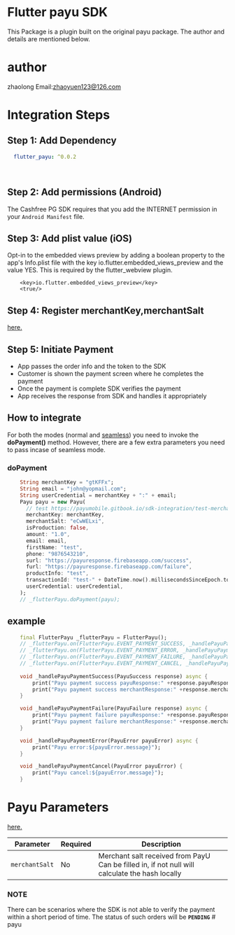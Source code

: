 # Flutter payu SDK 

This Package is a plugin built on the original payu package. The author and details are mentioned below.

# author

zhaolong Email:<zhaoyuen123@126.com>

# Integration Steps

## Step 1: Add Dependency


```yaml
  flutter_payu: ^0.0.2
```

<br/>

## Step 2: Add permissions (Android)

The Cashfree PG SDK requires that you add the INTERNET permission in your `Android Manifest` file.

## Step 3: Add plist value (iOS)

Opt-in to the embedded views preview by adding a boolean property to the app's Info.plist file with the key io.flutter.embedded_views_preview and the value YES. This is required by the flutter_webview plugin.

```plist
    <key>io.flutter.embedded_views_preview</key>
    <true/>
```

## Step 4: Register merchantKey,merchantSalt
[here.](https://onboarding.payu.in/app/account)

## Step 5: Initiate Payment

- App passes the order info and the token to the SDK
- Customer is shown the payment screen where he completes the payment
- Once the payment is complete SDK verifies the payment
- App receives the response from SDK and handles it appropriately


## How to integrate

For both the modes (normal and [seamless](https://payumobile.gitbook.io/sdk-integration/android/android-sdk-offering)) you need to invoke the <b>doPayment()</b> method. However, there are a few extra parameters you need to pass incase of seamless mode.


### doPayment

```dart
    String merchantKey = "gtKFFx";
    String email = "john@yopmail.com";
    String userCredential = merchantKey + ":" + email;
    Payu payu = new Payu(
      // test https://payumobile.gitbook.io/sdk-integration/test-merchant-list
      merchantKey: merchantKey,
      merchantSalt: "eCwWELxi",
      isProduction: false,
      amount: "1.0",
      email: email,
      firstName: "test",
      phone: "9876543210",
      surl: "https://payuresponse.firebaseapp.com/success",
      furl: "https://payuresponse.firebaseapp.com/failure",
      productInfo: "test",
      transactionId: "test-" + DateTime.now().millisecondsSinceEpoch.toString(),
      userCredential: userCredential,
    );
    // _flutterPayu.doPayment(payu);

```

## example

```dart
    final FlutterPayu _flutterPayu = FlutterPayu();
    // _flutterPayu.on(FlutterPayu.EVENT_PAYMENT_SUCCESS, _handlePayuPaymentSuccess);
    // _flutterPayu.on(FlutterPayu.EVENT_PAYMENT_ERROR, _handlePayuPaymentError);
    // _flutterPayu.on(FlutterPayu.EVENT_PAYMENT_FAILURE, _handlePayuPaymentFailure);
    // _flutterPayu.on(FlutterPayu.EVENT_PAYMENT_CANCEL, _handlePayuPaymentCancel);
    
    void _handlePayuPaymentSuccess(PayuSuccess response) async {
        print("Payu payment success payuResponse:" +response.payuResponse.toString());
        print("Payu payment success merchantResponse:" +response.merchantResponse.toString());
    }

    void _handlePayuPaymentFailure(PayuFailure response) async {
        print("Payu payment failure payuResponse:" +response.payuResponse.toString());
        print("Payu payment failure merchantResponse:" +response.merchantResponse.toString());
    }

    void _handlePayuPaymentError(PayuError payuError) async {
        print("Payu error:${payuError.message}");
    }

    void _handlePayuPaymentCancel(PayuError payuError) {
        print("Payu cancel:${payuError.message}");
    }
``` 

# Payu Parameters
[here.](https://payumobile.gitbook.io/sdk-integration/android/payucheckoutpro/build-the-payment-params)

| Parameter                                 | Required | Description                                      |
|-------------------------------------|-----------|----------------------------------------------------|
| <code>merchantSalt</code>            | No      | Merchant salt received from PayU Can be filled in, if not null will calculate the hash locally      |


### NOTE

There can be scenarios where the SDK is not able to verify the payment within a short period of time. The status of such orders will be <code><b>PENDING</b></code>
#   p a y u 
 
 